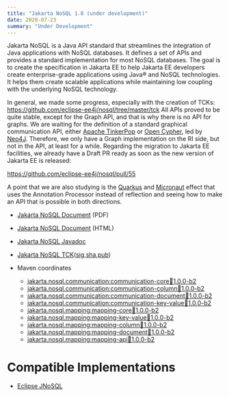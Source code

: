 ```yaml
---
title: "Jakarta NoSQL 1.0 (under development)"
date: 2020-07-23
summary: "Under Development"
---
```


Jakarta NoSQL is a Java API standard that streamlines the integration of Java applications with NoSQL databases. It defines a set of APIs and provides a standard implementation for most NoSQL databases. 
The goal is to create the specification in Jakarta EE to help Jakarta EE developers create enterprise-grade applications using Java® and NoSQL technologies. It helps them create scalable applications while maintaining low coupling with the underlying NoSQL technology.

In general, we made some progress, especially with the creation of TCKs:
https://github.com/eclipse-ee4j/nosql/tree/master/tck
All APIs proved to be quite stable, except for the Graph API, and that is why there is no API for graphs. We are waiting for the definition of a standard graphical communication API, either [Apache TinkerPop](http://tinkerpop.apache.org/) or [Open Cypher](https://www.opencypher.org/), led by [Neo4J](https://neo4j.com/). Therefore, we only have a Graph implementation on the RI side, but not in the API, at least for a while.
Regarding the migration to Jakarta EE facilities, we already have a Draft PR ready as soon as the new version of Jakarta EE is released: 

https://github.com/eclipse-ee4j/nosql/pull/55

A point that we are also studying is the [Quarkus](https://quarkus.io/) and [Micronaut](https://micronaut.io/) effect that uses the Annotation Processor instead of reflection and seeing how to make an API that is possible in both directions.


* [Jakarta NoSQL Document](./nosql-1.0.0-b2.pdf) (PDF)
* [Jakarta NoSQL Document](./nosql-1.0.0-b2.html) (HTML)
* [Jakarta NoSQL Javadoc](./apidocs)
* [Jakarta NoSQL TCK](https://github.com/eclipse/jnosql/archive/1.0.0-b2.zip)([sig](),[sha](),[pub]())
  

* Maven coordinates
  * [jakarta.nosql.communication:communication-core:jar:1.0.0-b2](https://repo1.maven.org/maven2/jakarta/nosql/communication/communication-core/1.0.0-b2/)
  * [jakarta.nosql.communication:communication-column:jar:1.0.0-b2](https://repo1.maven.org/maven2/jakarta/nosql/communication/communication-column/1.0.0-b2/)
  * [jakarta.nosql.communication:communication-document:jar:1.0.0-b2](https://repo1.maven.org/maven2/jakarta/nosql/communication/communication-document/1.0.0-b2/)
  * [jakarta.nosql.communication:communication-key-value:jar:1.0.0-b2](https://repo1.maven.org/maven2/jakarta/nosql/communication/communication-key-value/1.0.0-b2/)
  * [jakarta.nosql.mapping:mapping-core:jar:1.0.0-b2](https://repo1.maven.org/maven2/jakarta/nosql/mapping/mapping-core/1.0.0-b2/)
  * [jakarta.nosql.mapping:mapping-key-value:jar:1.0.0-b2](https://repo1.maven.org/maven2/jakarta/nosql/mapping/mapping-key-value/1.0.0-b2/)
  * [jakarta.nosql.mapping:mapping-column:jar:1.0.0-b2](https://repo1.maven.org/maven2/jakarta/nosql/mapping/mapping-column/1.0.0-b2/)
  * [jakarta.nosql.mapping:mapping-document:jar:1.0.0-b2](https://repo1.maven.org/maven2/jakarta/nosql/mapping/mapping-document/1.0.0-b2/)
  * [jakarta.nosql.mapping:mapping-api:jar:1.0.0-b2](https://repo1.maven.org/maven2/jakarta/nosql/mapping/mapping-api/1.0.0-b2/)

# Compatible Implementations

* [Eclipse JNoSQL](http://www.jnosql.org/)
